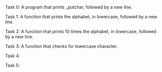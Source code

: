 Task 0: A program that prints _putchar, followed by a new line.

Task 1: A function that prints the alphabet, in lowercase, followed by a new line.

Task 2: A function that prints 10 times the alphabet, in lowercase, followed by a new line.

Task 3: A function that checks for lowercase character. 

Task 4:

Task 5: 
